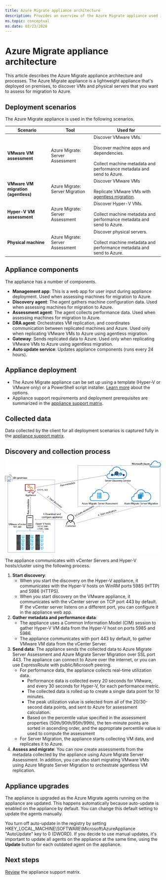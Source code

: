 ```yaml
---
title: Azure Migrate appliance architecture
description: Provides an overview of the Azure Migrate appliance used in server assessment and migration.
ms.topic: conceptual
ms.date: 03/23/2020
---
```



# Azure Migrate appliance architecture

This article describes the Azure Migrate appliance architecture and processes. The Azure Migrate appliance is a lightweight appliance that's deployed on premises, to discover VMs and physical servers that you want to assess for migration to Azure. 

## Deployment scenarios

The Azure Migrate appliance is used in the following scenarios.

**Scenario** | **Tool** | **Used for** 
--- | --- | ---
**VMware VM assessment** | Azure Migrate: Server Assessment | Discover VMware VMs.<br/><br/> Discover machine apps and dependencies.<br/><br/> Collect machine metadata and performance metadata and send to Azure.
**VMware VM migration (agentless)** | Azure Migrate: Server Migration | Discover VMware VMs<br/><br/>  Replicate VMware VMs with [agentless migration](server-migrate-overview.md).
**Hyper-V VM assessment** | Azure Migrate: Server Assessment | Discover Hyper-V VMs.<br/><br/> Collect machine metadata and performance metadata and send to Azure.
**Physical machine** |  Azure Migrate: Server Assessment |  Discover physical servers.<br/><br/> Collect machine metadata and performance metadata and send to Azure.

## Appliance components

The appliance has a number of components.

- **Management app**: This is a web app for user input during appliance deployment. Used when assessing machines for migration to Azure.
- **Discovery agent**: The agent gathers machine configuration data. Used when assessing machines for migration to Azure. 
- **Assessment agent**: The agent collects performance data. Used when assessing machines for migration to Azure.
- **DRA agent**: Orchestrates VM replication, and coordinates communication between replicated machines and Azure. Used only when replicating VMware VMs to Azure using agentless migration.
- **Gateway**: Sends replicated data to Azure. Used only when replicating VMware VMs to Azure using agentless migration.
- **Auto update service**: Updates appliance components (runs every 24 hours).

## Appliance deployment

- The Azure Migrate appliance can be set up using a template (Hyper-V or VMware only) or a PowerShell script installer. [Learn more](deploy-appliance.md#deployment-options) about the options. 
- Appliance support requirements and deployment prerequisites are summarized in the [appliance support matrix](migrate-appliance.md).

## Collected data

Data collected by the client for all deployment scenarios is captured fully in the [appliance support matrix](migrate-appliance.md).

## Discovery and collection process

![Architecture](./media/migrate-appliance-architecture/architecture.png)

The appliance communicates with vCenter Servers and Hyper-V hosts/cluster using the following process.

1. **Start discovery**:
    - When you start the discovery on the Hyper-V appliance, it communicates with the Hyper-V hosts on WinRM ports 5985 (HTTP) and 5986 (HTTPS).
    - When you start discovery on the VMware appliance, it communicates with the vCenter server on TCP port 443 by default. IF the vCenter server listens on a different port, you can configure it in the appliance web app.
2. **Gather metadata and performance data**:
    - The appliance uses a Common Information Model (CIM) session to gather Hyper-V VM data from the Hyper-V host on ports 5985 and 5986.
    - The appliance communicates with port 443 by default, to gather VMware VM data from the vCenter Server.
3. **Send data**: The appliance sends the collected data to Azure Migrate Server Assessment and Azure Migrate Server Migration over SSL port 443. The appliance can connect to Azure over the internet, or you can use ExpressRoute with public/Microsoft peering.
    - For performance data, the appliance collects real-time utilization data.
        - Performance data is collected every 20 seconds for VMware, and every 30 seconds for Hyper-V, for each performance metric.
        - The collected data is rolled up to create a single data point for 10 minutes.
        - The peak utilization value is selected from all of the 20/30-second data points, and sent to Azure for assessment calculation.
        - Based on the percentile value specified in the assessment properties (50th/90th/95th/99th), the ten-minute points are sorted in ascending order, and the appropriate percentile value is used to compute the assessment
    - For Server Migration, the appliance starts collecting VM data, and replicates it to Azure.
4. **Assess and migrate**: You can now create assessments from the metadata collected by the appliance using Azure Migrate Server Assessment. In addition, you can also start migrating VMware VMs using Azure Migrate Server Migration to orchestrate agentless VM replication.





## Appliance upgrades

The appliance is upgraded as the Azure Migrate agents running on the appliance are updated. This happens automatically because auto-update is enabled on the appliance by default. You can change this default setting to update the agents manually.

You turn off auto-update in the registry by setting HKEY_LOCAL_MACHINE\SOFTWARE\Microsoft\AzureAppliance "AutoUpdate" key to 0 (DWORD). If you decide to use manual updates, it's important to update all agents on the appliance at the same time, using the  **Update** button for each outdated agent on the appliance.
 

## Next steps

[Review](migrate-appliance.md) the appliance support matrix.

